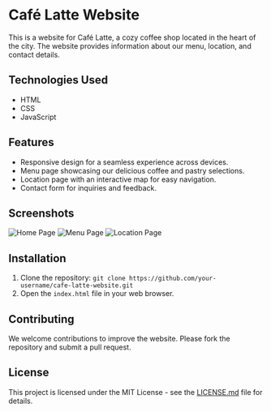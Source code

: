 # Café Latte Website

This is a website for Café Latte, a cozy coffee shop located in the heart of the city. The website provides information about our menu, location, and contact details.

## Technologies Used

- HTML
- CSS
- JavaScript

## Features

- Responsive design for a seamless experience across devices.
- Menu page showcasing our delicious coffee and pastry selections.
- Location page with an interactive map for easy navigation.
- Contact form for inquiries and feedback.

## Screenshots

![Home Page](screenshots/home.png)
![Menu Page](screenshots/menu.png)
![Location Page](screenshots/location.png)

## Installation

1. Clone the repository: `git clone https://github.com/your-username/cafe-latte-website.git`
2. Open the `index.html` file in your web browser.

## Contributing

We welcome contributions to improve the website. Please fork the repository and submit a pull request.

## License

This project is licensed under the MIT License - see the [LICENSE.md](LICENSE.md) file for details.

